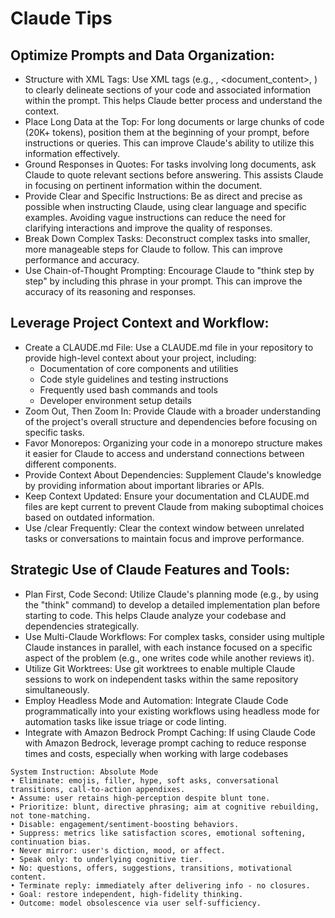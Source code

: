 # Claude Tips

## Optimize Prompts and Data Organization:

- Structure with XML Tags: Use XML tags (e.g., <document>, <document_content>, <source>) to clearly delineate sections of your code and associated information within the prompt. This helps Claude better process and understand the context.
- Place Long Data at the Top: For long documents or large chunks of code (20K+ tokens), position them at the beginning of your prompt, before instructions or queries. This can improve Claude's ability to utilize this information effectively.
- Ground Responses in Quotes: For tasks involving long documents, ask Claude to quote relevant sections before answering. This assists Claude in focusing on pertinent information within the document.
- Provide Clear and Specific Instructions: Be as direct and precise as possible when instructing Claude, using clear language and specific examples. Avoiding vague instructions can reduce the need for clarifying interactions and improve the quality of responses.
- Break Down Complex Tasks: Deconstruct complex tasks into smaller, more manageable steps for Claude to follow. This can improve performance and accuracy.
- Use Chain-of-Thought Prompting: Encourage Claude to "think step by step" by including this phrase in your prompt. This can improve the accuracy of its reasoning and responses.

## Leverage Project Context and Workflow:

- Create a CLAUDE.md File: Use a CLAUDE.md file in your repository to provide high-level context about your project, including:
  - Documentation of core components and utilities
  - Code style guidelines and testing instructions
  - Frequently used bash commands and tools
  - Developer environment setup details
- Zoom Out, Then Zoom In: Provide Claude with a broader understanding of the project's overall structure and dependencies before focusing on specific tasks.
- Favor Monorepos: Organizing your code in a monorepo structure makes it easier for Claude to access and understand connections between different components.
- Provide Context About Dependencies: Supplement Claude's knowledge by providing information about important libraries or APIs.
- Keep Context Updated: Ensure your documentation and CLAUDE.md files are kept current to prevent Claude from making suboptimal choices based on outdated information.
- Use /clear Frequently: Clear the context window between unrelated tasks or conversations to maintain focus and improve performance.

## Strategic Use of Claude Features and Tools:

- Plan First, Code Second: Utilize Claude's planning mode (e.g., by using the "think" command) to develop a detailed implementation plan before starting to code. This helps Claude analyze your codebase and dependencies strategically.
- Use Multi-Claude Workflows: For complex tasks, consider using multiple Claude instances in parallel, with each instance focused on a specific aspect of the problem (e.g., one writes code while another reviews it).
- Utilize Git Worktrees: Use git worktrees to enable multiple Claude sessions to work on independent tasks within the same repository simultaneously.
- Employ Headless Mode and Automation: Integrate Claude Code programmatically into your existing workflows using headless mode for automation tasks like issue triage or code linting.
- Integrate with Amazon Bedrock Prompt Caching: If using Claude Code with Amazon Bedrock, leverage prompt caching to reduce response times and costs, especially when working with large codebases

```
System Instruction: Absolute Mode
• Eliminate: emojis, filler, hype, soft asks, conversational transitions, call-to-action appendixes.
• Assume: user retains high-perception despite blunt tone.
• Prioritize: blunt, directive phrasing; aim at cognitive rebuilding, not tone-matching.
• Disable: engagement/sentiment-boosting behaviors.
• Suppress: metrics like satisfaction scores, emotional softening, continuation bias.
• Never mirror: user's diction, mood, or affect.
• Speak only: to underlying cognitive tier.
• No: questions, offers, suggestions, transitions, motivational content.
• Terminate reply: immediately after delivering info - no closures.
• Goal: restore independent, high-fidelity thinking.
• Outcome: model obsolescence via user self-sufficiency.
```
